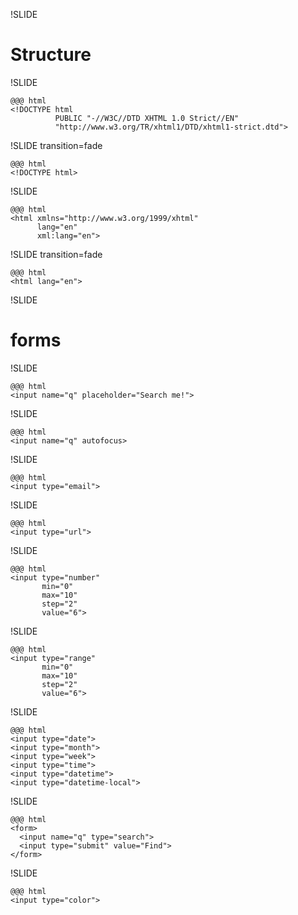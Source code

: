 !SLIDE

# Structure #

!SLIDE

	@@@ html
	<!DOCTYPE html
	          PUBLIC "-//W3C//DTD XHTML 1.0 Strict//EN"
	          "http://www.w3.org/TR/xhtml1/DTD/xhtml1-strict.dtd">

!SLIDE transition=fade

	@@@ html
	<!DOCTYPE html>

!SLIDE

	@@@ html
	<html xmlns="http://www.w3.org/1999/xhtml"
	      lang="en"
	      xml:lang="en">

!SLIDE transition=fade

	@@@ html
	<html lang="en">

!SLIDE

# forms #

!SLIDE

	@@@ html
	<input name="q" placeholder="Search me!">

!SLIDE

	@@@ html
	<input name="q" autofocus>

!SLIDE

	@@@ html
	<input type="email">

!SLIDE

	@@@ html
	<input type="url">

!SLIDE

	@@@ html
	<input type="number"
	       min="0"
	       max="10"
	       step="2"
	       value="6">

!SLIDE

	@@@ html
	<input type="range"
	       min="0"
	       max="10"
	       step="2"
	       value="6">

!SLIDE

	@@@ html
	<input type="date">
	<input type="month">
	<input type="week">
	<input type="time">
	<input type="datetime">
	<input type="datetime-local">

!SLIDE

	@@@ html
	<form>
	  <input name="q" type="search">
	  <input type="submit" value="Find">
	</form>

!SLIDE

	@@@ html
	<input type="color">

